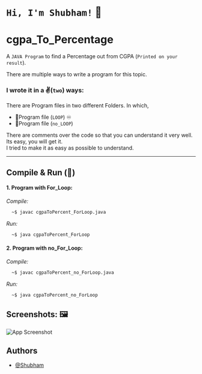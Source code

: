 
# ```Hi, I'm Shubham!``` 👋


# __cgpa_To_Percentage__

A ```JAVA Program``` to find a Percentage out from CGPA (```Printed on your result```).

There are multiple ways to write a program for this topic.

### I wrote it in a ✌️(```two```) ways:
 There are Program files in two different Folders. In which, 
* 📁Program file (```LOOP```)  ♾ 
* 📁Program file (```no_LOOP```)

There are comments over the code so that you can understand it very well.\
Its easy, you will get it.\
I tried to make it as easy as possible to understand.

----------------
## Compile & Run (🏃)

#### 1. Program with For_Loop: 
_Compile:_ 
```bash
  ~$ javac cgpaToPercent_ForLoop.java
``` 
_Run:_
```bash
  ~$ java cgpaToPercent_ForLoop 
```

#### 2. Program with no_For_Loop: 
_Compile:_
```bash
  ~$ javac cgpaToPercent_no_ForLoop.java
```
_Run:_
```bash
  ~$ java cgpaToPercent_no_ForLoop
```
## Screenshots: 🖼️

![App Screenshot](https://via.placeholder.com/468x300?text=App+Screenshot+Here)


## Authors

- [@Shubham](https://github.com/shubham3652)

